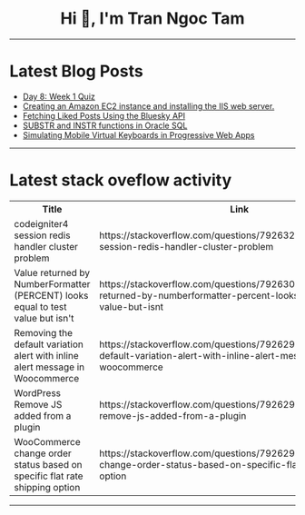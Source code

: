 <h1 align="center">Hi 👋, I'm Tran Ngoc Tam</h1>

---

# Latest Blog Posts 
<!-- BLOG-POST-LIST:START -->
- [Day 8: Week 1 Quiz](https://dev.to/code42cate/day-7-week-1-quiz-dec)
- [Creating an Amazon EC2 instance and installing the IIS web server.](https://dev.to/oluoma_stella/creating-an-amazon-ec2-instance-and-installing-the-iis-web-server-5c44)
- [Fetching Liked Posts Using the Bluesky API](https://dev.to/noah_75a59e33bd95/fetching-liked-posts-using-the-bluesky-api-4iko)
- [SUBSTR and INSTR functions in Oracle SQL](https://dev.to/mrcaption49/substr-and-instr-functions-in-oracle-sql-3k49)
- [Simulating Mobile Virtual Keyboards in Progressive Web Apps](https://dev.to/kegesch/simulating-mobile-virtual-keyboards-in-progressive-web-apps-424c)
<!-- BLOG-POST-LIST:END -->

---

# Latest stack oveflow activity
<table>
  <tr><th>Title</th><th>Link</th></tr>
  <!-- STACKOVERFLOW:START --><tr><td>codeigniter4 session redis handler cluster problem</td><td>https://stackoverflow.com/questions/79263216/codeigniter4-session-redis-handler-cluster-problem</td></tr><tr><td>Value returned by NumberFormatter &lpar;PERCENT&rpar; looks equal to test value but isn&#39;t</td><td>https://stackoverflow.com/questions/79263064/value-returned-by-numberformatter-percent-looks-equal-to-test-value-but-isnt</td></tr><tr><td>Removing the default variation alert with inline alert message in Woocommerce</td><td>https://stackoverflow.com/questions/79262938/removing-the-default-variation-alert-with-inline-alert-message-in-woocommerce</td></tr><tr><td>WordPress Remove JS added from a plugin</td><td>https://stackoverflow.com/questions/79262923/wordpress-remove-js-added-from-a-plugin</td></tr><tr><td>WooCommerce change order status based on specific flat rate shipping option</td><td>https://stackoverflow.com/questions/79262915/woocommerce-change-order-status-based-on-specific-flat-rate-shipping-option</td></tr><!-- STACKOVERFLOW:END -->
</table>

---


